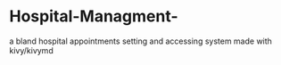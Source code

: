 # Hospital-Managment-
a bland hospital appointments setting and accessing system made with kivy/kivymd 
